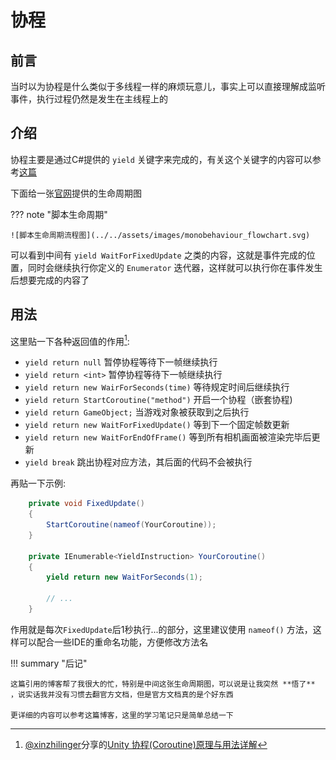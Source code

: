 # 协程

## 前言

当时以为协程是什么类似于多线程一样的麻烦玩意儿，事实上可以直接理解成监听事件，执行过程仍然是发生在主线程上的

## 介绍

协程主要是通过C#提供的 `yield` 关键字来完成的，有关这个关键字的内容可以参考[这篇](../../c-sharp/yield.md)

下面给一张[官网](https://docs.unity3d.com/Manual/ExecutionOrder.html)提供的生命周期图

??? note "脚本生命周期"

    ![脚本生命周期流程图](../../assets/images/monobehaviour_flowchart.svg)

可以看到中间有 `yield WaitForFixedUpdate` 之类的内容，这就是事件完成的位置，同时会继续执行你定义的 `Enumerator` 迭代器，这样就可以执行你在事件发生后想要完成的内容了

## 用法

这里贴一下各种返回值的作用[^1]:

 - `yield return null` 暂停协程等待下一帧继续执行
 - `yield return <int>` 暂停协程等待下一帧继续执行
 - `yield return new WairForSeconds(time)` 等待规定时间后继续执行
 - `yield return StartCoroutine("method")` 开启一个协程（嵌套协程)
 - `yield return GameObject;` 当游戏对象被获取到之后执行
 - `yield return new WaitForFixedUpdate()` 等到下一个固定帧数更新
 - `yield return new WaitForEndOfFrame()` 等到所有相机画面被渲染完毕后更新
 - `yield break` 跳出协程对应方法，其后面的代码不会被执行

再贴一下示例:

```c#
    private void FixedUpdate()
    {
        StartCoroutine(nameof(YourCoroutine));
    }

    private IEnumerable<YieldInstruction> YourCoroutine()
    {
        yield return new WaitForSeconds(1);
        
        // ... 
    }
```

作用就是每次`FixedUpdate`后1秒执行...的部分，这里建议使用 `nameof()` 方法，这样可以配合一些IDE的重命名功能，方便修改方法名

!!! summary "后记"

    这篇引用的博客帮了我很大的忙，特别是中间这张生命周期图，可以说是让我突然 **悟了** ，说实话我并没有习惯去翻官方文档，但是官方文档真的是个好东西

    更详细的内容可以参考这篇博客，这里的学习笔记只是简单总结一下

[^1]: [@xinzhilinger](https://github.com/xinzhilinger)分享的[Unity 协程(Coroutine)原理与用法详解](https://blog.csdn.net/xinzhilinger/article/details/116240688)